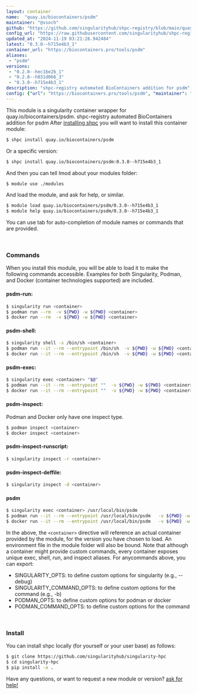 ```yaml
---
layout: container
name:  "quay.io/biocontainers/psdm"
maintainer: "@vsoch"
github: "https://github.com/singularityhub/shpc-registry/blob/main/quay.io/biocontainers/psdm/container.yaml"
config_url: "https://raw.githubusercontent.com/singularityhub/shpc-registry/main/quay.io/biocontainers/psdm/container.yaml"
updated_at: "2024-11-19 03:21:26.942484"
latest: "0.3.0--h715e4b3_1"
container_url: "https://biocontainers.pro/tools/psdm"
aliases:
 - "psdm"
versions:
 - "0.2.0--hec16e2b_1"
 - "0.2.0--h031d066_3"
 - "0.3.0--h715e4b3_1"
description: "shpc-registry automated BioContainers addition for psdm"
config: {"url": "https://biocontainers.pro/tools/psdm", "maintainer": "@vsoch", "description": "shpc-registry automated BioContainers addition for psdm", "latest": {"0.3.0--h715e4b3_1": "sha256:386e5d619d29827dba51553209c9ced845f334875182e58bed36390144c3705b"}, "tags": {"0.2.0--hec16e2b_1": "sha256:ae985ed6f0d80d5238a3f177feda5e728aa4a876f2592bb1c004a3ce43201651", "0.2.0--h031d066_3": "sha256:fa495bbe1c600390216466570cb4ff4b5bcdd419d83aaae55e7fe43dff97dac3", "0.3.0--h715e4b3_1": "sha256:386e5d619d29827dba51553209c9ced845f334875182e58bed36390144c3705b"}, "docker": "quay.io/biocontainers/psdm", "aliases": {"psdm": "/usr/local/bin/psdm"}}
---
```


This module is a singularity container wrapper for quay.io/biocontainers/psdm.
shpc-registry automated BioContainers addition for psdm
After [installing shpc](#install) you will want to install this container module:


```bash
$ shpc install quay.io/biocontainers/psdm
```

Or a specific version:

```bash
$ shpc install quay.io/biocontainers/psdm:0.3.0--h715e4b3_1
```

And then you can tell lmod about your modules folder:

```bash
$ module use ./modules
```

And load the module, and ask for help, or similar.

```bash
$ module load quay.io/biocontainers/psdm/0.3.0--h715e4b3_1
$ module help quay.io/biocontainers/psdm/0.3.0--h715e4b3_1
```

You can use tab for auto-completion of module names or commands that are provided.

<br>

### Commands

When you install this module, you will be able to load it to make the following commands accessible.
Examples for both Singularity, Podman, and Docker (container technologies supported) are included.

#### psdm-run:

```bash
$ singularity run <container>
$ podman run --rm  -v ${PWD} -w ${PWD} <container>
$ docker run --rm  -v ${PWD} -w ${PWD} <container>
```

#### psdm-shell:

```bash
$ singularity shell -s /bin/sh <container>
$ podman run --it --rm --entrypoint /bin/sh  -v ${PWD} -w ${PWD} <container>
$ docker run --it --rm --entrypoint /bin/sh  -v ${PWD} -w ${PWD} <container>
```

#### psdm-exec:

```bash
$ singularity exec <container> "$@"
$ podman run --it --rm --entrypoint ""  -v ${PWD} -w ${PWD} <container> "$@"
$ docker run --it --rm --entrypoint ""  -v ${PWD} -w ${PWD} <container> "$@"
```

#### psdm-inspect:

Podman and Docker only have one inspect type.

```bash
$ podman inspect <container>
$ docker inspect <container>
```

#### psdm-inspect-runscript:

```bash
$ singularity inspect -r <container>
```

#### psdm-inspect-deffile:

```bash
$ singularity inspect -d <container>
```


#### psdm

```bash
$ singularity exec <container> /usr/local/bin/psdm
$ podman run --it --rm --entrypoint /usr/local/bin/psdm   -v ${PWD} -w ${PWD} <container> -c " $@"
$ docker run --it --rm --entrypoint /usr/local/bin/psdm   -v ${PWD} -w ${PWD} <container> -c " $@"
```



In the above, the `<container>` directive will reference an actual container provided
by the module, for the version you have chosen to load. An environment file in the
module folder will also be bound. Note that although a container
might provide custom commands, every container exposes unique exec, shell, run, and
inspect aliases. For anycommands above, you can export:

 - SINGULARITY_OPTS: to define custom options for singularity (e.g., --debug)
 - SINGULARITY_COMMAND_OPTS: to define custom options for the command (e.g., -b)
 - PODMAN_OPTS: to define custom options for podman or docker
 - PODMAN_COMMAND_OPTS: to define custom options for the command

<br>

### Install

You can install shpc locally (for yourself or your user base) as follows:

```bash
$ git clone https://github.com/singularityhub/singularity-hpc
$ cd singularity-hpc
$ pip install -e .
```

Have any questions, or want to request a new module or version? [ask for help!](https://github.com/singularityhub/singularity-hpc/issues)